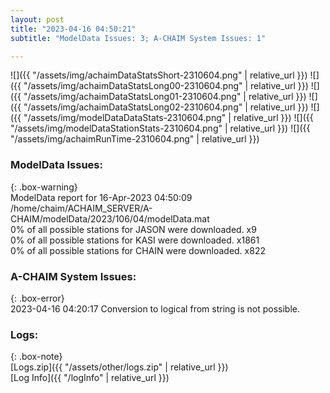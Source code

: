 ```yaml
---
layout: post
title: "2023-04-16 04:50:21"
subtitle: "ModelData Issues: 3; A-CHAIM System Issues: 1"

---
```


![]({{ "/assets/img/achaimDataStatsShort-2310604.png" | relative_url }})
![]({{ "/assets/img/achaimDataStatsLong00-2310604.png" | relative_url }})
![]({{ "/assets/img/achaimDataStatsLong01-2310604.png" | relative_url }})
![]({{ "/assets/img/achaimDataStatsLong02-2310604.png" | relative_url }})
![]({{ "/assets/img/modelDataDataStats-2310604.png" | relative_url }})
![]({{ "/assets/img/modelDataStationStats-2310604.png" | relative_url }})
![]({{ "/assets/img/achaimRunTime-2310604.png" | relative_url }})


### ModelData Issues:  
  
{: .box-warning}  
 ModelData report for 16-Apr-2023 04:50:09   
 /home/chaim/ACHAIM_SERVER/A-CHAIM/modelData/2023/106/04/modelData.mat   
 0% of all possible stations for JASON were downloaded. x9   
 0% of all possible stations for KASI were downloaded. x1861   
 0% of all possible stations for CHAIN were downloaded. x822   
  
### A-CHAIM System Issues:  
  
{: .box-error}  
2023-04-16 04:20:17 Conversion to logical from string is not possible.  

### Logs:  
  
{: .box-note}  
[Logs.zip]({{ "/assets/other/logs.zip" | relative_url }})  
[Log Info]({{ "/logInfo" | relative_url }})  
